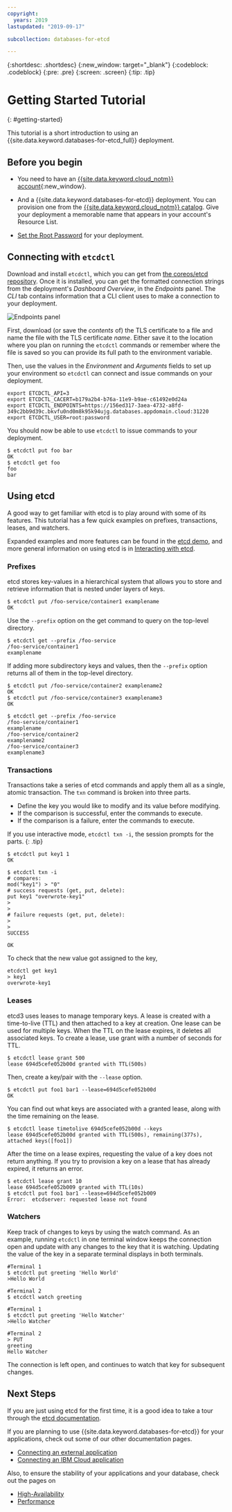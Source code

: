 ```yaml
---
copyright:
  years: 2019
lastupdated: "2019-09-17"

subcollection: databases-for-etcd

---
```


{:shortdesc: .shortdesc}
{:new_window: target="_blank"}
{:codeblock: .codeblock}
{:pre: .pre}
{:screen: .screen}
{:tip: .tip}


# Getting Started Tutorial
{: #getting-started}

This tutorial is a short introduction to using an {{site.data.keyword.databases-for-etcd_full}} deployment.

## Before you begin

- You need to have an [{{site.data.keyword.cloud_notm}} account](https://cloud.ibm.com/registration){:new_window}.

- And a {{site.data.keyword.databases-for-etcd}} deployment. You can provision one from the [{{site.data.keyword.cloud_notm}} catalog](https://cloud.ibm.com/catalog/databases-for-etcd). Give your deployment a memorable name that appears in your account's Resource List.

- [Set the Root Password](/docs/databases-for-etcd?topic=databases-for-etcd-root-password) for your deployment.

## Connecting with `etcdctl`

Download and install `etcdctl`, which you can get from [the coreos/etcd repository](https://github.com/coreos/etcd/releases/latest). Once it is installed, you can get the formatted connection strings from the deployment's _Dashboard Overview_, in the _Endpoints_ panel. The _CLI_ tab contains information that a CLI client uses to make a connection to your deployment.

![Endpoints panel](images/getting-started-endpoints-panel.png)

First, download (or save the _contents_ of) the TLS certificate to a file and name the file with the TLS certificate _name_. Either save it to the location where you plan on running the `etcdctl` commands or remember where the file is saved so you can provide its full path to the environment variable.

Then, use the values in the _Environment_ and _Arguments_ fields to set up your environment so `etcdctl` can connect and issue commands on your deployment.
```
export ETCDCTL_API=3
export ETCDCTL_CACERT=b179a2b4-b76a-11e9-b9ae-c61492e0d24a
export ETCDCTL_ENDPOINTS=https://156ed317-3aea-4732-a8fd-349c2bb9d39c.bkvfu0nd0m8k95k94ujg.databases.appdomain.cloud:31220
export ETCDCTL_USER=root:password
```

You should now be able to use `etcdctl` to issue commands to your deployment.
```
$ etcdctl put foo bar
OK
$ etcdctl get foo
foo
bar
```

## Using etcd

A good way to get familiar with etcd is to play around with some of its features. This tutorial has a few quick examples on prefixes, transactions, leases, and watchers.

Expanded examples and more features can be found in the [etcd demo](https://etcd.io/docs/v3.3.12/demo/), and more general information on using etcd is in [Interacting with etcd](https://etcd.io/docs/v3.3.12/dev-guide/interacting_v3/).

### Prefixes

etcd stores key-values in a hierarchical system that allows you to store and retrieve information that is nested under layers of keys. 
```
$ etcdctl put /foo-service/container1 examplename
OK
```

Use the `--prefix` option on the get command to query on the top-level directory.
```
$ etcdctl get --prefix /foo-service
/foo-service/container1
examplename
```

If adding more subdirectory keys and values, then the `--prefix` option returns all of them in the top-level directory.
```
$ etcdctl put /foo-service/container2 examplename2
OK
$ etcdctl put /foo-service/container3 examplename3
OK

$ etcdctl get --prefix /foo-service
/foo-service/container1
examplename
/foo-service/container2
examplename2
/foo-service/container3
examplename3
```

### Transactions

Transactions take a series of etcd commands and apply them all as a single, atomic transaction. The `txn` command is broken into three parts.
- Define the key you would like to modify and its value before modifying.
- If the comparison is successful, enter the commands to execute.
- If the comparison is a failure, enter the commands to execute.

If you use interactive mode, `etcdctl txn -i`, the session prompts for the parts.
{: .tip}

```
$ etcdctl put key1 1
OK

$ etcdctl txn -i
# compares:
mod("key1") > "0"
# success requests (get, put, delete):
put key1 "overwrote-key1"
>
>
# failure requests (get, put, delete):
>
>
SUCCESS

OK
```

To check that the new value got assigned to the key,
```
etcdctl get key1
> key1
overwrote-key1
```

### Leases

etcd3 uses leases to manage temporary keys. A lease is created with a time-to-live (TTL) and then attached to a key at creation. One lease can be used for multiple keys. When the TTL on the lease expires, it deletes all associated keys. To create a lease, use grant with a number of seconds for TTL.
```
$ etcdctl lease grant 500
lease 694d5cefe052b00d granted with TTL(500s)
```

Then, create a key/pair with the `--lease` option.
```
$ etcdctl put foo1 bar1 --lease=694d5cefe052b00d
OK
```

You can find out what keys are associated with a granted lease, along with the time remaining on the lease.
```
$ etcdctl lease timetolive 694d5cefe052b00d --keys
lease 694d5cefe052b00d granted with TTL(500s), remaining(377s), attached keys([foo1])
```

After the time on a lease expires, requesting the value of a key does not return anything. If you try to provision a key on a lease that has already expired, it returns an error.
```
$ etcdctl lease grant 10
lease 694d5cefe052b009 granted with TTL(10s)
$ etcdctl put foo1 bar1 --lease=694d5cefe052b009
Error:  etcdserver: requested lease not found
```

### Watchers

Keep track of changes to keys by using the watch command. As an example, running `etcdctl` in one terminal window keeps the connection open and update with any changes to the key that it is watching. Updating the value of the key in a separate terminal displays in both terminals.
```
#Terminal 1
$ etcdctl put greeting 'Hello World'
>Hello World

#Terminal 2
$ etcdctl watch greeting

#Terminal 1
$ etcdctl put greeting 'Hello Watcher'
>Hello Watcher

#Terminal 2
> PUT
greeting
Hello Watcher
```

The connection is left open, and continues to watch that key for subsequent changes.


## Next Steps

If you are just using etcd for the first time, it is a good idea to take a tour through the [etcd documentation](https://etcd.io/docs/v3.3.12/). 

If you are planning to use {{site.data.keyword.databases-for-etcd}} for your applications, check out some of our other documentation pages.
- [Connecting an external application](/docs/databases-for-etcd?topic=databases-for-etcd-external-app)
- [Connecting an IBM Cloud application](/docs/databases-for-etcd?topic=databases-for-etcd-ibmcloud-app)

Also, to ensure the stability of your applications and your database, check out the pages on 
- [High-Availability](/docs/databases-for-etcd?topic=databases-for-etcd-high-availability)
- [Performance](/docs/databases-for-etcd?topic=databases-for-etcd-performance)
